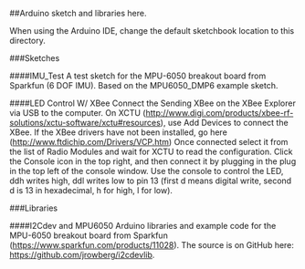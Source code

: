 ##Arduino sketch and libraries here.

When using the Arduino IDE, change the default sketchbook location to this directory.

###Sketches

####IMU_Test
A test sketch for the MPU-6050 breakout board from Sparkfun (6 DOF IMU).  Based on the MPU6050_DMP6 example sketch.

####LED Control W/ XBee
Connect the Sending XBee on the XBee Explorer via USB to the computer.  On XCTU (http://www.digi.com/products/xbee-rf-solutions/xctu-software/xctu#resources), use Add Devices to connect the XBee.  If the XBee drivers have not been installed, go here (http://www.ftdichip.com/Drivers/VCP.htm)  Once connected select it from the list of Radio Modules and wait for XCTU to read the configuration.  Click the Console icon in the top right, and then connect it by plugging in the plug in the top left of the console window.  Use the console to control the LED, ddh writes high, ddl writes low to pin 13 (first d means digital write, second d is 13 in hexadecimal, h for high, l for low).

###Libraries

####I2Cdev and MPU6050
Arduino libraries and example code for the MPU-6050 breakout board from Sparkfun (https://www.sparkfun.com/products/11028).  The source is on GitHub here: https://github.com/jrowberg/i2cdevlib.
